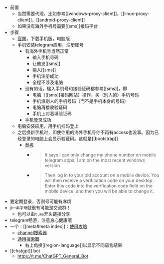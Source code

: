 - 前置
  - 当然需要代理。比如参考[[windows-proxy-client]]，[[linux-proxy-client]]，[[android-proxy-client]]
  - 如果没有海外手机号需要[[sms]]接码平台
- 步骤
  - [官网](https://desktop.telegram.org/)，下载手机版，电脑版
  - 手机安装telegram应用，注册账号
    - 有海外手机号当然正常
      - 输入手机号码
      - 让他发[[sms]]
      - 输入[[sms]]
      - 手机注册成功
      - 全程不涉及电脑
    - 没有的话，输入手机号和接验证码都参考[[sms]]，即
      - 电脑（[[sms]]接码网站）操作，买（别人的）手机号码
      - 手机填别人的手机号码（而不是手机本身的号码）
      - 电脑再接收验证码
      - 手机上对着填验证码
    - 手机登录成功
  - 电脑安装应用，用手机扫码登上
  - 之后换新手机时，即使你用的海外手机号你不再有access也没事。因为已经登录的电脑上会显示验证码。这就是[[bootstrap]]
    - [参考](https://www.reddit.com/r/Telegram/comments/15z6hjz/i_lost_access_to_the_phone_number_associated_with)
      - > It says I can only change my phone number on mobile telegram apps. I am on the most recent windows version
      - > Then log in to your old account on a mobile device. You will then receive a verification code on your desktop. Enter this code into the verification code field on the mobile device, and then you will be able to change it.
- 要定期登录，否则号可能有麻烦
- `@一串字母`就很有可能是交流群！
  - 也可以由`t.me`开头链接分享
- telegram畅游，注意身心健康哦
- 一个：[[meta#meta index]]：[使用攻略](https://qianghub.com/telegram-group/)
  - [channel搜索器](https://telemetr.io/en/channels)
  - [通用搜索器](https://telegramchannels.me/)
    - 右上角换[[region-language]]以显示不同语言结果
- [[chatgpt]] bot
  - https://t.me/ChatGPT_General_Bot
